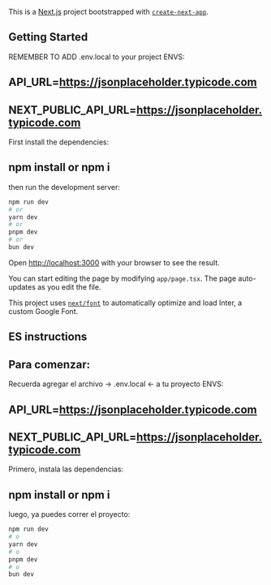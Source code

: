 This is a [Next.js](https://nextjs.org/) project bootstrapped with [`create-next-app`](https://github.com/vercel/next.js/tree/canary/packages/create-next-app).

## Getting Started

REMEMBER TO ADD .env.local to your project
ENVS:

## API_URL=https://jsonplaceholder.typicode.com

## NEXT_PUBLIC_API_URL=https://jsonplaceholder.typicode.com

First install the dependencies:

## npm install or npm i

then run the development server:

```bash
npm run dev
# or
yarn dev
# or
pnpm dev
# or
bun dev
```

Open [http://localhost:3000](http://localhost:3000) with your browser to see the result.

You can start editing the page by modifying `app/page.tsx`. The page auto-updates as you edit the file.

This project uses [`next/font`](https://nextjs.org/docs/basic-features/font-optimization) to automatically optimize and load Inter, a custom Google Font.

## ES instructions

## Para comenzar:

Recuerda agregar el archivo -> .env.local <- a tu proyecto
ENVS:

## API_URL=https://jsonplaceholder.typicode.com

## NEXT_PUBLIC_API_URL=https://jsonplaceholder.typicode.com

Primero, instala las dependencias:

## npm install or npm i

luego, ya puedes correr el proyecto:

```bash
npm run dev
# o
yarn dev
# o
pnpm dev
# o
bun dev
```
